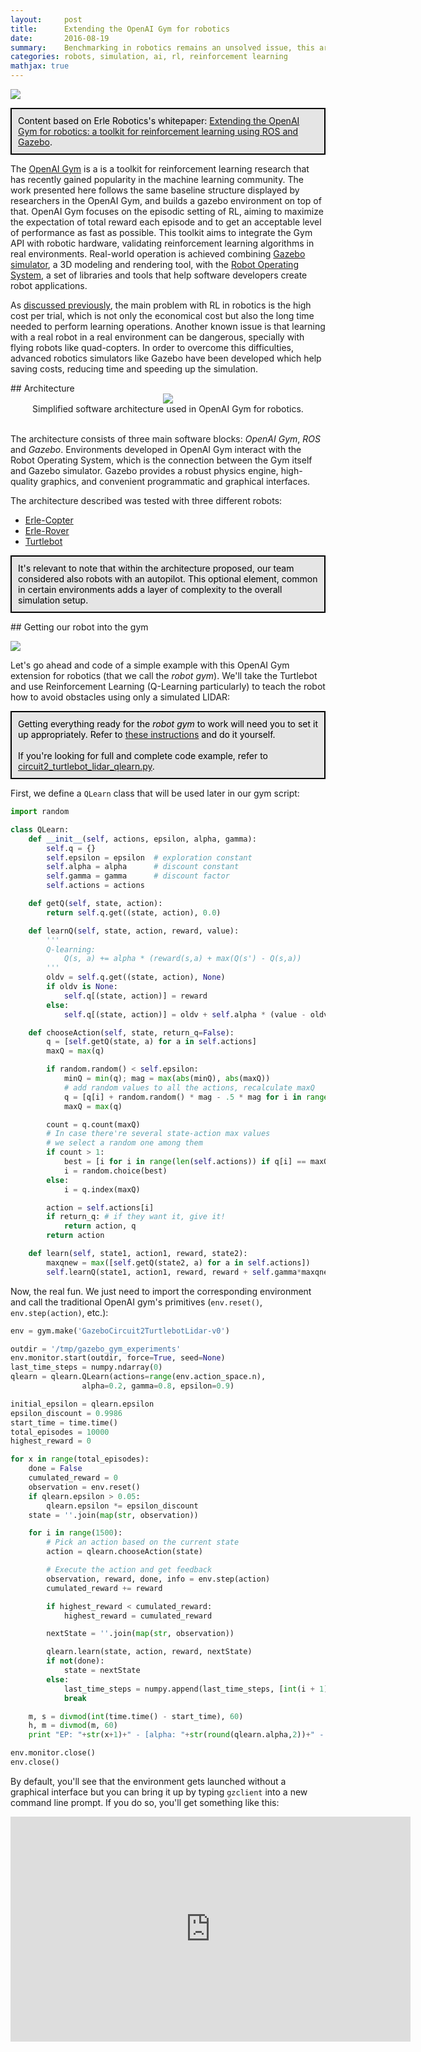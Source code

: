 ```yaml
---
layout:     post
title:      Extending the OpenAI Gym for robotics
date:       2016-08-19 
summary:    Benchmarking in robotics remains an unsolved issue, this article proposes an extension of the OpenAI Gym for robotics using the Robot Operating System (ROS) and the Gazebo simulator to address the benchmarking problem.
categories: robots, simulation, ai, rl, reinforcement learning
mathjax: true
---
```


![](https://raw.githubusercontent.com/vmayoral/vmayoral.github.io/master/images/apm_whitepaper.jpg)

<p style="border: 2px solid #000000; padding: 10px; background-color: #E5E5E5; color: black; font-weight: light;">
Content based on Erle Robotics's whitepaper: <a href="http://erlerobotics.com/whitepaper/robot_gym.pdf">Extending the OpenAI Gym for robotics: a toolkit for reinforcement learning using ROS and Gazebo</a>.
</p>

The [OpenAI Gym](http://gym.openai.com) is a is a toolkit for reinforcement learning research that has recently gained popularity in the machine learning community. The work presented here follows the same baseline structure displayed by researchers in the OpenAI Gym, and builds a gazebo environment on top of that. OpenAI Gym focuses on the episodic setting of RL, aiming to maximize the expectation of total reward each episode and to get an acceptable level of performance as fast as possible. This toolkit aims to integrate the Gym API with robotic hardware, validating reinforcement learning algorithms in real environments. Real-world operation is achieved combining [Gazebo simulator](http://gazebosim.org), a 3D modeling and rendering tool, with the [Robot Operating System](http://ros.org), a set of libraries and tools that help software developers create robot applications.

As [discussed previously](http://blog.deeprobotics.es/robots,/ai,/deep/learning,/rl,/reinforcement/learning/2016/07/06/rl-intro/), the main problem with RL in robotics is the high cost per trial, which is not only the economical cost but also the long time needed to perform learning operations. Another known issue is that learning with a real robot in a real environment can be dangerous, specially with flying robots like quad-copters. In order to overcome this difficulties, advanced robotics simulators like Gazebo have been developed which help saving costs, reducing time and speeding up the simulation.

<div id='architecture'/>
## Architecture

<div style="align: left; text-align:center;">
    <img src="https://raw.githubusercontent.com/vmayoral/vmayoral.github.io/master/images/gym_architecture.png"/>
    <div>Simplified software architecture used in OpenAI Gym for robotics.</div>
    <br>
</div>

The architecture consists of three main software blocks: *OpenAI Gym*, *ROS* and *Gazebo*. Environments developed in OpenAI Gym interact with the Robot Operating System, which is the connection between the Gym itself and Gazebo simulator. Gazebo provides a robust physics engine, high-quality graphics, and convenient programmatic and graphical interfaces.

The architecture described was tested with three different robots:
- [Erle-Copter](http://erlerobotics.com/blog/erle-copter/)
- [Erle-Rover](http://erlerobotics.com/blog/erle-rover/)
- [Turtlebot](http://www.turtlebot.com/)

<p style="border: 2px solid #000000; padding: 10px; background-color: #E5E5E5; color: black; font-weight: light;">
It's relevant to note that within the architecture proposed, our team considered also robots with an autopilot. This optional element, common in certain environments adds a layer of complexity to the overall simulation setup.
</p>


<div id='gym'/>
## Getting our robot into the gym

![](https://raw.githubusercontent.com/vmayoral/vmayoral.github.io/master/images/turtlec2_new.png)

Let's go ahead and code of a simple example with this OpenAI Gym extension for robotics (that we call the *robot gym*). We'll take the Turtlebot and use Reinforcement Learning (Q-Learning particularly) to teach the robot how to avoid obstacles using only a simulated LIDAR:

<p style="border: 2px solid #000000; padding: 10px; background-color: #E5E5E5; color: black; font-weight: light;">
Getting everything ready for the <i>robot gym</i> to work will need you to set it up appropriately. Refer to <a href="https://github.com/erlerobot/gym/blob/master/gym/envs/gazebo/INSTALL.md">these instructions</a> and do it yourself.<br>
<br>
If you're looking for full and complete code example, refer to <a href="https://github.com/erlerobot/gym/blob/master/gym/envs/gazebo/tests/circuit2_turtlebot_lidar_qlearn.py">circuit2_turtlebot_lidar_qlearn.py</a>.
</p>


First, we define a `QLearn` class that will be used later in our gym script:

```python
import random

class QLearn:
    def __init__(self, actions, epsilon, alpha, gamma):
        self.q = {}
        self.epsilon = epsilon  # exploration constant
        self.alpha = alpha      # discount constant
        self.gamma = gamma      # discount factor
        self.actions = actions

    def getQ(self, state, action):
        return self.q.get((state, action), 0.0)

    def learnQ(self, state, action, reward, value):
        '''
        Q-learning:
            Q(s, a) += alpha * (reward(s,a) + max(Q(s') - Q(s,a))            
        '''
        oldv = self.q.get((state, action), None)
        if oldv is None:
            self.q[(state, action)] = reward
        else:
            self.q[(state, action)] = oldv + self.alpha * (value - oldv)

    def chooseAction(self, state, return_q=False):
        q = [self.getQ(state, a) for a in self.actions]
        maxQ = max(q)

        if random.random() < self.epsilon:
            minQ = min(q); mag = max(abs(minQ), abs(maxQ))
            # add random values to all the actions, recalculate maxQ
            q = [q[i] + random.random() * mag - .5 * mag for i in range(len(self.actions))] 
            maxQ = max(q)

        count = q.count(maxQ)
        # In case there're several state-action max values 
        # we select a random one among them
        if count > 1:
            best = [i for i in range(len(self.actions)) if q[i] == maxQ]
            i = random.choice(best)
        else:
            i = q.index(maxQ)

        action = self.actions[i]        
        if return_q: # if they want it, give it!
            return action, q
        return action

    def learn(self, state1, action1, reward, state2):
        maxqnew = max([self.getQ(state2, a) for a in self.actions])
        self.learnQ(state1, action1, reward, reward + self.gamma*maxqnew)
```

Now, the real fun. We just need to import the corresponding environment and call the traditional OpenAI gym's primitives (`env.reset()`, `env.step(action)`, etc.):

```python
env = gym.make('GazeboCircuit2TurtlebotLidar-v0')

outdir = '/tmp/gazebo_gym_experiments'
env.monitor.start(outdir, force=True, seed=None)
last_time_steps = numpy.ndarray(0)
qlearn = qlearn.QLearn(actions=range(env.action_space.n),
                alpha=0.2, gamma=0.8, epsilon=0.9)

initial_epsilon = qlearn.epsilon
epsilon_discount = 0.9986
start_time = time.time()
total_episodes = 10000
highest_reward = 0

for x in range(total_episodes):
    done = False
    cumulated_reward = 0
    observation = env.reset()
    if qlearn.epsilon > 0.05:
        qlearn.epsilon *= epsilon_discount
    state = ''.join(map(str, observation))

    for i in range(1500):
        # Pick an action based on the current state
        action = qlearn.chooseAction(state)

        # Execute the action and get feedback
        observation, reward, done, info = env.step(action)
        cumulated_reward += reward

        if highest_reward < cumulated_reward:
            highest_reward = cumulated_reward

        nextState = ''.join(map(str, observation))

        qlearn.learn(state, action, reward, nextState)
        if not(done):
            state = nextState
        else:
            last_time_steps = numpy.append(last_time_steps, [int(i + 1)])
            break 

    m, s = divmod(int(time.time() - start_time), 60)
    h, m = divmod(m, 60)
    print "EP: "+str(x+1)+" - [alpha: "+str(round(qlearn.alpha,2))+" - gamma: "+str(round(qlearn.gamma,2))+" - epsilon: "+str(round(qlearn.epsilon,2))+"] - Reward: "+str(cumulated_reward)+"     Time: %d:%02d:%02d" % (h, m, s)

env.monitor.close()
env.close()

```

By default, you'll see that the environment gets launched without a graphical interface but you can bring it up by typing `gzclient` into a new command line prompt. If you do so, you'll get something like this:

<center>
<iframe width="640" height="360" src="https://www.youtube.com/embed/8hxCBkgp95k" frameborder="0" allowfullscreen></iframe>
</center>